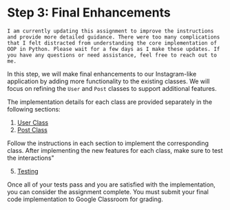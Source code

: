 # Step 3: Final Enhancements

```{warning}
I am currently updating this assignment to improve the instructions and provide more detailed guidance. There were too many complications that I felt distracted from understanding the core implementation of OOP in Python. Please wait for a few days as I make these updates. If you have any questions or need assistance, feel free to reach out to me.
```

In this step, we will make final enhancements to our Instagram-like application by adding more functionality to the existing classes. We will focus on refining the `User` and `Post` classes to support additional features.

The implementation details for each class are provided separately in the following sections:

1. [User Class](user-class.md)
2. [Post Class](post-class.md)

Follow the instructions in each section to implement the corresponding class. After implementing the new features for each class, make sure to test the interactions"

5. [Testing](testing.md)

Once all of your tests pass and you are satisfied with the implementation, you can consider the assignment complete. You must submit your final code implementation to Google Classroom for grading.